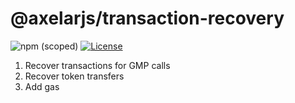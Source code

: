# @axelarjs/transaction-recovery

![npm (scoped)](https://img.shields.io/npm/v/%40axelarjs/transaction-recovery)
[![License](https://img.shields.io/badge/License-Apache_2.0-blue.svg)](./LICENSE)

1. Recover transactions for GMP calls
2. Recover token transfers
3. Add gas
